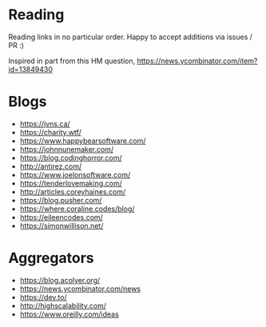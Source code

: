 # Reading
Reading links in no particular order. Happy to accept additions via issues / PR :)

Inspired in part from this HM question, https://news.ycombinator.com/item?id=13849430

# Blogs
+ https://jvns.ca/
+ https://charity.wtf/
+ https://www.happybearsoftware.com/
+ https://johnnunemaker.com/
+ https://blog.codinghorror.com/
+ http://antirez.com/
+ https://www.joelonsoftware.com/
+ https://tenderlovemaking.com/
+ http://articles.coreyhaines.com/
+ https://blog.pusher.com/
+ https://where.coraline.codes/blog/
+ https://eileencodes.com/
+ https://simonwillison.net/

# Aggregators
+ https://blog.acolyer.org/
+ https://news.ycombinator.com/news
+ https://dev.to/
+ http://highscalability.com/
+ https://www.oreilly.com/ideas

